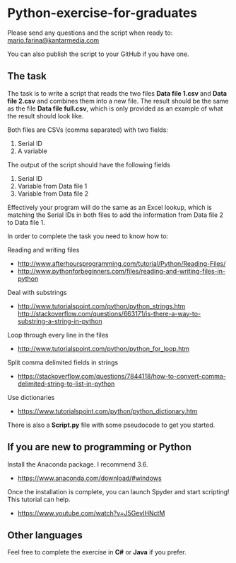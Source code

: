 # Python-exercise-for-graduates

Please send any questions and the script when ready to: mario.farina@kantarmedia.com

You can also publish the script to your GitHub if you have one.

## The task

The task is to write a script that reads the two files **Data file 1.csv** and **Data file 2.csv** and combines them into a new file. The result should be the same as the file **Data file full.csv**, which is only provided as an example of what the result should look like. 

Both files are CSVs (comma separated) with two fields:

1.	Serial ID
2.	A variable

The output of the script should have the following fields

1.	Serial ID
2.	Variable from Data file 1
3.	Variable from Data file 2

Effectively your program will do the same as an Excel lookup, which is matching the Serial IDs in both files to add the information from Data file 2 to Data file 1.

In order to complete the task you need to know how to:

Reading and writing files
- http://www.afterhoursprogramming.com/tutorial/Python/Reading-Files/
- http://www.pythonforbeginners.com/files/reading-and-writing-files-in-python

Deal with substrings
- http://www.tutorialspoint.com/python/python_strings.htm
http://stackoverflow.com/questions/663171/is-there-a-way-to-substring-a-string-in-python

Loop through every line in the files
- http://www.tutorialspoint.com/python/python_for_loop.htm

Split comma delimited fields in strings
- https://stackoverflow.com/questions/7844118/how-to-convert-comma-delimited-string-to-list-in-python

Use dictionaries
- https://www.tutorialspoint.com/python/python_dictionary.htm

There is also a **Script.py** file with some pseudocode to get you started. 

## If you are new to programming or Python

Install the Anaconda package. I recommend 3.6.
- https://www.anaconda.com/download/#windows

Once the installation is complete, you can launch Spyder and start scripting! This tutorial can help.
- https://www.youtube.com/watch?v=J5GevIHNctM

## Other languages

Feel free to complete the exercise in **C#** or **Java** if you prefer.
